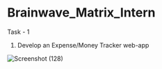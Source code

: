 # Brainwave_Matrix_Intern

Task - 1
1) Develop an Expense/Money Tracker web-app

![Screenshot (128)](https://github.com/user-attachments/assets/52ae77c5-f394-44ea-8584-fa6d77e37c8b)


   
